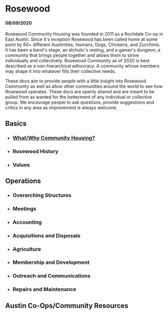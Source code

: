 # Rosewood
#### 08/09/2020


Rosewood Community Housing was founded in 2011 as a Rochdale Co-op in East Austin. Since it's inception Rosewood has been called home at some point by 60+ different Austinities, Humans, Dogs, Chickens, and Zucchinis. It has been a band's stage, an alcholic's resting, and a gamer's dungeon; a community that brings people together and allows them to strive individually and collectively. 
Rosewood Community as of 2020 is best described as a non-hierarchical adhocracy. A community whose members may shape it into whatever fills their collective needs. 

These docs aim to provide people with a little insight into Rosewood Community as well as allow other communities around the world to see how Rosewood operates. These docs are openly shared and are meant to be pulled from as wanted for the betterment of any individual or collective group. We encourage people to ask questions, provide suggestions and critics in any area as improvement is always welcome. 



## Basics

- ### [What/Why Community Housing?](basics/why_commune.md)
- ### Rosewood History
- ### Values



## Operations


- ### Overarching Structures
- ### Meetings
- ### Accounting
- ### Acquisitions and Disposals
- ### Agriculture
- ### Membership and Development
- ### Outreach and Communications
- ### Repairs and Maintenance 



## Austin Co-Ops/Community Resources

